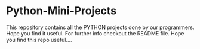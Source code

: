 # Python-Mini-Projects
This repository contains all the PYTHON projects done by our programmers. Hope you find it useful. For further info checkout the README file. Hope you find this repo useful....
